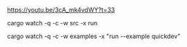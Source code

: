 https://youtu.be/3cA_mk4vdWY?t=33

cargo watch -q -c -w src -x run

cargo watch -q -c -w examples -x "run --example quickdev"